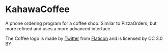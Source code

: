 # KahawaCoffee
A phone ordering program for a coffee shop. Similar to PizzaOrders, but more refined and uses a more advanced interface.

The Coffee logo is made by [Twitter](https://www.flaticon.com/authors/twitter) from [Flaticon](www.flaticon.com) and is licensed by CC 3.0 BY
